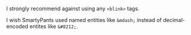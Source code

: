 I strongly recommend against using any `<blink>` tags.

I wish SmartyPants used named entities like `&mdash;` instead of decimal-encoded entites like `&#8212;`.
